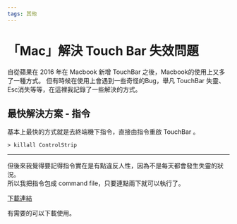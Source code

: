 ```yaml
---
tags: 其他
---
```


# 「Mac」解決 Touch Bar 失效問題

自從蘋果在 2016 年在 Macbook 新增 TouchBar 之後，Macbook的使用上又多了一種方式。
但有時候在使用上會遇到一些奇怪的Bug，舉凡 TouchBar 失靈、Esc消失等等，在這裡我記錄了一些解決的方式。

## 最快解決方案 - 指令

基本上最快的方式就是去終端機下指令，直接由指令重啟 TouchBar 。
```
> killall ControlStrip
```

---

但後來我覺得要記得指令實在是有點違反人性，因為不是每天都會發生失靈的狀況。  
所以我把指令包成 command file，只要連點兩下就可以執行了。

[下載連結](https://drive.google.com/uc?export=download&id=18A7xfv7LN5xIWIk_f0_17bnpGOkxuwY6)

有需要的可以下載使用。



